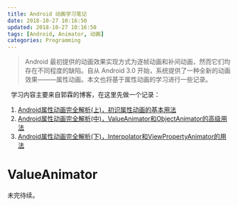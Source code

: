 ```yaml
---
title: Android 动画学习笔记
date: 2018-10-27 10:16:50
updated: 2018-10-27 10:16:50
tags: [Android, Animator, 动画]
categories: Programming
---
```


> Android 最初提供的动画效果实现方式为逐帧动画和补间动画，然而它们均存在不同程度的缺陷。自从 Android 3.0 开始，系统提供了一种全新的动画效果———属性动画。本文也将基于属性动画的学习进行一些记录。

&nbsp;&nbsp;学习内容主要来自郭霖的博客，在这里先做一个记录：
1. [Android属性动画完全解析(上)，初识属性动画的基本用法](https://blog.csdn.net/guolin_blog/article/details/43536355)
2. [Android属性动画完全解析(中)，ValueAnimator和ObjectAnimator的高级用法](https://blog.csdn.net/guolin_blog/article/details/43816093)
3. [Android属性动画完全解析(下)，Interpolator和ViewPropertyAnimator的用法](https://blog.csdn.net/guolin_blog/article/details/44171115)

# ValueAnimator
未完待续。
